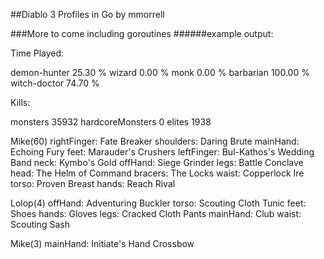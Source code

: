 ##Diablo 3 Profiles in Go by mmorrell

###More to come including goroutines
######example output:

Time Played:

demon-hunter 25.30 % 
wizard 0.00 % 
monk 0.00 % 
barbarian 100.00 % 
witch-doctor 74.70 % 

Kills:

monsters 35932
hardcoreMonsters 0
elites 1938


Mike(60)
rightFinger: Fate Breaker
shoulders: Daring Brute
mainHand: Echoing Fury
feet: Marauder's Crushers
leftFinger: Bul-Kathos's Wedding Band
neck: Kymbo's Gold
offHand: Siege Grinder
legs: Battle Conclave
head: The Helm of Command
bracers: The Locks
waist: Copperlock Ire
torso: Proven Breast
hands: Reach Rival

Lolop(4)
offHand: Adventuring Buckler
torso: Scouting Cloth Tunic
feet: Shoes
hands: Gloves
legs: Cracked Cloth Pants
mainHand: Club
waist: Scouting Sash

Mike(3)
mainHand: Initiate's Hand Crossbow
